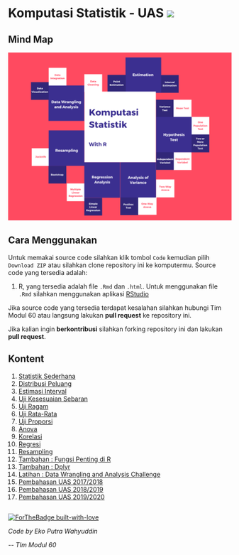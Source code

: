 # Komputasi Statistik - UAS <img src="https://img.shields.io/badge/r-%23276DC3.svg?&style=for-the-badge&logo=r&logoColor=white"/> 

## Mind Map
![png](mindmap.png)

## Cara Menggunakan

Untuk memakai source code silahkan klik tombol `Code` kemudian pilih `Download ZIP` atau silahkan clone repository ini ke komputermu. Source code yang tersedia adalah:
1. R, yang tersedia adalah file `.Rmd` dan `.html`. Untuk menggunakan file `.Rmd` silahkan menggunakan aplikasi [RStudio](https://rstudio.com/)

Jika source code yang tersedia terdapat kesalahan silahkan hubungi Tim Modul 60 atau langsung lakukan **pull request** ke repository ini.

Jika kalian ingin **berkontribusi** silahkan forking repository ini dan lakukan **pull request**.

## Kontent

1. [Statistik Sederhana](https://github.com/modul60stis/komstat-uas/tree/main/1_statistik_sederhana#statistik-sederhana-)
2. [Distribusi Peluang](https://github.com/modul60stis/komstat-uas/tree/main/2_distribusi_peluang#distibusi-peluang-)
3. [Estimasi Interval](https://github.com/modul60stis/komstat-uas/tree/main/3_estimasi_interval#estimasi-interval-)
4. [Uji Kesesuaian Sebaran](https://github.com/modul60stis/komstat-uas/tree/main/4_uji_kesesuaian_sebaran#uji-kesesuaian-sebaran-)
5. [Uji Ragam](https://github.com/modul60stis/komstat-uas/tree/main/5_uji_ragam#uji-ragam-)
6. [Uji Rata-Rata](https://github.com/modul60stis/komstat-uas/tree/main/6_uji_rata_rata#uji-rata-rata-)
7. [Uji Proporsi](https://github.com/modul60stis/komstat-uas/tree/main/7_uji_proporsi#uji-proporsi-)
8. [Anova](https://github.com/modul60stis/komstat-uas/tree/main/8_anova#anova-)
9. [Korelasi](https://github.com/modul60stis/komstat-uas/tree/main/9_korelasi#korelasi-)
10. [Regresi](https://github.com/modul60stis/komstat-uas/tree/main/10_regresi#regresi-)
11. [Resampling](https://github.com/modul60stis/komstat-uas/tree/main/11_resampling#resampling-)
12. [Tambahan : Fungsi Penting di R](https://github.com/modul60stis/komstat-uas/tree/main/0_r_programming/fungsi_penting#fungsi-penting-)
13. [Tambahan : Dplyr](https://github.com/modul60stis/komstat-uas/tree/main/0_r_programming/dplyr#dplyr-)
14. [Latihan : Data Wrangling and Analysis Challenge](https://github.com/modul60stis/komstat-uas/tree/main/data-wrangling%20-challenge#data-wrangling-and-analysis-challenge-)
15. [Pembahasan UAS 2017/2018](https://github.com/modul60stis/komstat-uas/tree/main/pembahasan-2017-2018#pembahasan-uas-tahun-20172018-)
16. [Pembahasan UAS 2018/2019](https://github.com/modul60stis/komstat-uas/tree/main/pembahasan-2018-2019#pembahasan-uas-tahun-20182019-)
17. [Pembahasan UAS 2019/2020](https://github.com/modul60stis/komstat-uas/tree/main/pembahasan-2019-2020#pembahasan-uas-tahun-20192020-)

##
[![ForTheBadge built-with-love](http://ForTheBadge.com/images/badges/built-with-love.svg)](https://www.instagram.com/stis60/) 

*Code by Eko Putra Wahyuddin*

*-- TIm Modul 60*



